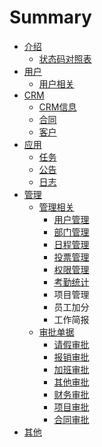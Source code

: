# Summary

* [介绍](README.md)
   * [状态码对照表](STATUSCODE.md)
* [用户](user/README.md)
   * [用户相关](user/users.md)
* [CRM](crm/README.md)
   * [CRM信息](crm/crminfo.md)
   * [合同](crm/contracts.md)
   * [客户](crm/customers.md)
* [应用](app/README.md)
   * [任务](app/tasks.md)
   * [公告](app/notices.md)
   * [日志](app/worklogs.md)
* [管理](management/README.md)
   * [管理相关](management/aboutmg/README.md)
       * [用户管理](management/aboutmg/users.md)
       * [部门管理](management/aboutmg/depts.md)
       * [日程管理](management/aboutmg/schedule.md)
       * [投票管理](management/aboutmg/votes.md)
       * [权限管理](management/aboutmg/permis.md)
       * [考勤统计](management/aboutmg/attendance.md)
       * 项目管理
       * 员工加分
       * 工作简报
   * [审批单据](management/approval/README.md)
       * [请假审批](management/approval/leave.md)
       * [报销审批](management/approval/expense.md)
       * [加班审批](management/approval/overtime.md)
       * [其他审批](management/approval/other.md)
       * [财务审批](management/approval/finance.md)
       * [项目审批](management/approval/project.md)
       * [合同审批](management/approval/contracts.md)
* [其他](other/README.md)

